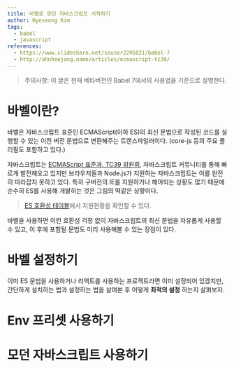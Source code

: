 ```yaml
---
title: 바벨로 모던 자바스크립트 시작하기
author: Hyeseong Kim
tags:
  - babel
  - javascript
references:
  - https://www.slideshare.net/ssuser2295821/babel-7
  - http://ahnheejong.name/articles/ecmascript-tc39/
---
```


> 주의사항: 이 글은 현재 베타버전인 Babel 7에서의 사용법을 기준으로 설명한다.

# 바벨이란?
바벨은 자바스크립트 표준인 ECMAScript(이하 ES)의 최신 문법으로 작성된 코드를 실행할 수 있는 이전 버전 문법으로 변환해주는 트랜스파일러이다. (core-js 등의 주요 폴리필도 포함하고 있다.)

자바스크립트는 [ECMAScript 표준과, TC39 위원회](http://ahnheejong.name/articles/ecmascript-tc39/), 자바스크립트 커뮤니티를 통해 빠르게 발전해오고 있지만 브라우저들과 Node.js가 지원하는 자바스크립트는 이를 완전히 따라잡지 못하고 있다. 특히 구버전의 IE를 지원하거나 해야되는 상황도 많기 때문에 순수히 ES를 사용해 개발하는 것은 그림의 떡같은 상황이다.

> [ES 호환성 테이블](http://kangax.github.io/compat-table)에서 지원현황을 확인할 수 있다.

바벨을 사용하면 이런 호환성 걱정 없이 자바스크립트의 최신 문법을 자유롭게 사용할 수 있고, 이 후에 포함될 문법도 미리 사용해볼 수 있는 장점이 있다.

# 바벨 설정하기
이미 ES 문법을 사용하거나 리액트를 사용하는 프로젝트라면 이미 설정되어 있겠지만, 간단하게 설치하는 법과 설정하는 법을 살펴본 후 어떻게 **최적의 설정** 하는지 살펴보자.

# Env 프리셋 사용하기

# 모던 자바스크립트 사용하기